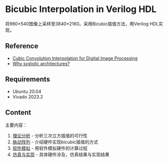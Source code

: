 # Bicubic Interpolation in Verilog HDL

将960×540图像上采样至3840×2160。采用Bicubic插值方法，用Verilog HDL实现。

## Reference

- [Cubic Convolution Interpolation for Digital Image Processing](http://hmi.stanford.edu/doc/Tech_Notes/filtergram_interpolation/Keys_cubic_interp.pdf)
- [Why systolic architectures?](https://www.cse.wustl.edu/~roger/560M.f17/01653825.pdf)

## Requirements

- Ubuntu 20.04
- Vivado 2023.2

## Content

主要内容：

1. [理论分析](./Doc/Theory.md) - 分析三次立方插值的可行性
2. [脉动阵列](./Doc/Systolic.md) - 介绍硬件实现bicubic插值的方式
3. [软件模拟](./Doc/Scripts.md) - 用软件模拟硬件的计算过程
4. [仿真与实现](./Doc/Result.md) - 具体硬件涉及，仿真结果与实现结果
